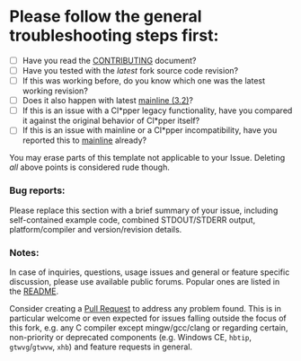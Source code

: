 # Please follow the general troubleshooting steps first:

- [ ] Have you read the [CONTRIBUTING](CONTRIBUTING.md) document?
- [ ] Have you tested with the _latest_ fork source code revision?
- [ ] If this was working before, do you know which one was the latest working
      revision?
- [ ] Does it also happen with latest
      [mainline (3.2)](https://github.com/harbour/core)?
- [ ] If this is an issue with a Cl\*pper legacy functionality, have you
      compared it against the original behavior of Cl\*pper itself?
- [ ] If this is an issue with mainline or a Cl\*pper incompatibility, have
      you reported this to
      [mainline](https://groups.google.com/forum/#!forum/harbour-devel)
      already?

You may erase parts of this template not applicable to your Issue. Deleting
_all_ above points is considered rude though.

### Bug reports:

Please replace this section with a brief summary of your issue, including
self-contained example code, combined STDOUT/STDERR output, platform/compiler
and version/revision details.

### Notes:

In case of inquiries, questions, usage issues and general or feature specific
discussion, please use available public forums. Popular ones are listed in
the [README](../README.md#external-links).

Consider creating a [Pull Request](https://github.com/vszakats/harbour-core/pulls)
to address any problem found. This is in particular welcome or even expected
for issues falling outside the focus of this fork, e.g. any C compiler except
mingw/gcc/clang or regarding certain, non-priority or deprecated components
(e.g. Windows CE, `hbtip`, `gtwvg`/`gtwvw`, `xhb`) and feature requests in
general.
